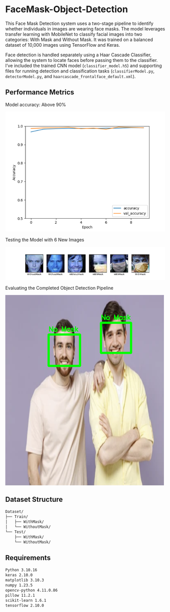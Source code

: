 # FaceMask-Object-Detection
This Face Mask Detection system uses a two-stage pipeline to identify whether individuals in images are wearing face masks. The model leverages transfer learning with MobileNet to classify facial images into two categories: With Mask and Without Mask. It was trained on a balanced dataset of 10,000 images using TensorFlow and Keras.

Face detection is handled separately using a Haar Cascade Classifier, allowing the system to locate faces before passing them to the classifier. I’ve included the trained CNN model (`classifier_model.h5`) and supporting files for running detection and classification tasks (`classifierModel.py`, `detectorModel.py`, and `haarcascade_frontalface_default.xml`).

## Performance Metrics
Model accuracy: Above 90%

![alt text](Support/Figure_1.png)

Testing the Model with 6 New Images

![alt text](Support/Figure_2.png)

Evaluating the Completed Object Detection Pipeline

![alt text](Support/Figure_3.png)

## Dataset Structure
```
Dataset/
├── Train/
│   ├── WithMask/
│   └── WithoutMask/
└── Test/
    ├── WithMask/
    └── WithoutMask/
```

## Requirements
```
Python 3.10.16 
keras 2.10.0
matplotlib 3.10.3
numpy 1.23.5
opencv-python 4.11.0.86
pillow 11.2.1
scikit-learn 1.6.1
tensorflow 2.10.0
```
